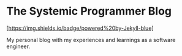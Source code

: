 # The Systemic Programmer Blog

[https://img.shields.io/badge/powered%20by-Jekyll-blue]

My personal blog with my experiences and learnings as a software engineer.
